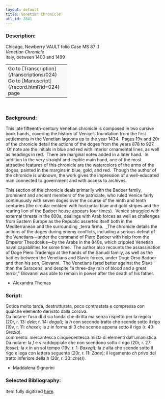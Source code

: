```yaml
---
layout: default
title: Venetian Chronicle
utl_id: 2841
---
```


### Description:

Chicago, Newberry VAULT folio Case MS 87 .1<br>
_Venetian Chronicle_<br>
Italy, between 1400 and 1499

<table border="0.5" cellpadding="1" cellspacing="1" style="width: 200px; background-color:#F8F8F8;"><tbody><tr><td>Go to [Transcription](/transcriptions/024)<br>
Go to [Manuscript](/record.html?id=024) page</td></tr></tbody></table> 

### Background:

This late fifteenth-century Venetian chronicle is composed in two cursive book hands, covering the history of Venice’s foundation from the first settlements in the Venetian lagoons up to the year 1434.  Pages 19v and 20r of the chronicle detail the actions of the doges from the years 878 to 927.  Of note are the initials in blue and red with interior ornamental lines, as well as headings in red.  There are marginal notes added in a later hand.  In addition to the very straight and legible main hand, one of the most attractive features of this chronicle are the watercolors of the arms of the doges, painted in the margins in blue, gold, and red.  Though the author of the chronicle is unknown, the work gives the impression of a well-educated man connected to government and with access to archives.

This section of the chronicle deals primarily with the Badoer family, prominent and ancient members of the patriciate, who ruled Venice fairly continuously with seven doges over the course of the ninth and tenth centuries (the circular emblem with horizontal blue and gold stripes and the rearing lion of the Badoer house appears four times).  Venice struggled with external threats in the 800s, dealings with Arab forces as well as challenges from Eastern Europe as the Republic asserted itself both in the Mediterranean and the surrounding _terra firma.  _The chronicle details the actions of the doges during enemy conflicts, including a serious defeat of the Venetians––­­under the command of Piero Badoer with help from the Emperor Theodosius­­––by the Arabs in the 840s, which crippled Venetian naval capabilities for some time.  The author also recounts the assassination of Doge Piero Tradenigo at the hands of the Sanudi family, as well as the battles between the Venetians and Slavic forces, under Doge Orso Badoer and then his son, Giovanni.  The Venetians fared better against the Slavs than the Saracens, and despite “a three-day rain of blood and a great terror,” Giovanni was able to remain in power after the death of his father.

- Alexandra Thomas

### Script:

Gotica molto tarda, destrutturata, poco contrastata e compressa con qualche elemento derivato dalla corsiva.<br>
Da notare: l’uso di _d_ sia tonda che diritta ma senza rispetto per la regola (20r, r. 13: _dela_; r. 14: _dogal_); la _h_ con secondo tratto che scende sotto il rigo (19v, r. 11: _chaxe_); la _z_ in forma di 3 che scende appena sotto il rigo (r. 40: _Grezia_).<br>
commento: mercantesca cinquecentesca mista di elementi dall’umanistica.<br>
Da notare: la _f_ e _s_ raddoppiate che non scendono sotto il rigo (20r, r. 27: _fosse_); la _x_ in un sol tempo (19v, r. 1: _Baxegi_); la _z_ alta che scende sotto il rigo e lega con lettera seguente (20r, r. 11: _Zane_); il legamento _ch_ privo del tratto inferiore della h (20r, r. 30: _ch(e)_).<br>
- Maddalena Signorini

### Selected Bibliography:

Item fully digitized [here](http://collections.carli.illinois.edu/cdm/ref/collection/nby_dig/id/23771).

